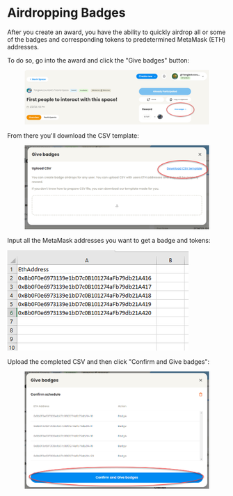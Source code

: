 # Airdropping Badges

After you create an award, you have the ability to quickly airdrop all or some of the badges and corresponding tokens to predetermined MetaMask (ETH) addresses.

To do so, go into the award and click the "Give badges" button:

<figure><img src="../../.gitbook/assets/image (4) (2).png" alt=""><figcaption></figcaption></figure>

From there you'll download the CSV template:

<figure><img src="../../.gitbook/assets/image (38).png" alt=""><figcaption></figcaption></figure>

Input all the MetaMask addresses you want to get a badge and tokens:

![](<../../.gitbook/assets/image (42).png>)

Upload the completed CSV and then click "Confirm and Give badges":

<figure><img src="../../.gitbook/assets/image (1) (1).png" alt=""><figcaption></figcaption></figure>
